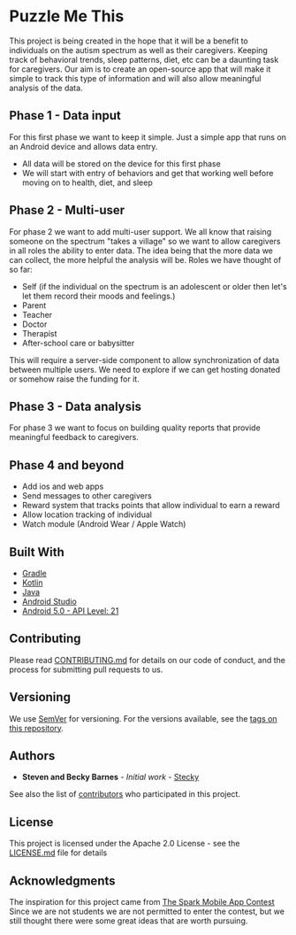 # Puzzle Me This

This project is being created in the hope that it will be a benefit to individuals on the autism spectrum as well as their caregivers. Keeping track of behavioral trends, sleep patterns, diet, etc can be a daunting task for caregivers. Our aim is to create an open-source app that will make it simple to track this type of information and will also allow meaningful analysis of the data.

## Phase 1 - Data input

For this first phase we want to keep it simple. Just a simple app that runs on an Android device and allows data entry.
* All data will be stored on the device for this first phase
* We will start with entry of behaviors and get that working well before moving on to health, diet, and sleep

## Phase 2 - Multi-user

For phase 2 we want to add multi-user support. We all know that raising someone on the spectrum "takes a village" so we want to allow caregivers in all roles the ability to enter data. The idea being that the more data we can collect, the more helpful the analysis will be.
Roles we have thought of so far:
* Self (if the individual on the spectrum is an adolescent or older then let's let them record their moods and feelings.)
* Parent
* Teacher
* Doctor
* Therapist
* After-school care or babysitter

This will require a server-side component to allow synchronization of data between multiple users. We need to explore if we can get hosting donated or somehow raise the funding for it.

## Phase 3 - Data analysis

For phase 3 we want to focus on building quality reports that provide meaningful feedback to caregivers.

## Phase 4 and beyond

* Add ios and web apps 
* Send messages to other caregivers
* Reward system that tracks points that allow individual to earn a reward
* Allow location tracking of individual
* Watch module (Android Wear / Apple Watch)

## Built With

* [Gradle](https://gradle.org/)
* [Kotlin](https://kotlinlang.org/)
* [Java](http://www.oracle.com/technetwork/java/javase/downloads/jdk8-downloads-2133151.html)
* [Android Studio](https://developer.android.com/studio/index.html)
* [Android 5.0 - API Level: 21](https://developer.android.com/about/versions/android-5.0.html)

## Contributing

Please read [CONTRIBUTING.md](https://gist.github.com/PurpleBooth/b24679402957c63ec426) for details on our code of conduct, and the process for submitting pull requests to us.

## Versioning

We use [SemVer](http://semver.org/) for versioning. For the versions available, see the [tags on this repository](https://github.com/stecky/puzzle-me-this/tags). 

## Authors

* **Steven and Becky Barnes** - *Initial work* - [Stecky](https://github.com/stecky)

See also the list of [contributors](https://github.com/stecky/puzzle-me-this/contributors) who participated in this project.

## License

This project is licensed under the Apache 2.0 License - see the [LICENSE.md](LICENSE.md) file for details

## Acknowledgments

The inspiration for this project came from [The Spark Mobile App Contest](https://contest.sparkforautism.org/app-ideas/)
Since we are not students we are not permitted to enter the contest, but we still thought there were some great ideas that are worth pursuing.